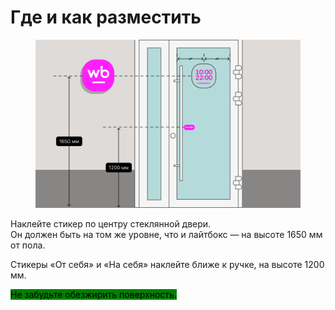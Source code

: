 # Где и как разместить

<figure><img src="../../.gitbook/assets/01_sticker_rr_door.svg" alt=""><figcaption></figcaption></figure>

Наклейте стикер по центру стеклянной двери. \
Он должен быть на том же уровне, что и лайтбокс — на высоте 1650 мм от пола.

Стикеры «От себя» и «На себя» наклейте ближе к ручке, на высоте 1200 мм.

<mark style="background-color:green;">Не забудьте обезжирить поверхность.</mark>
